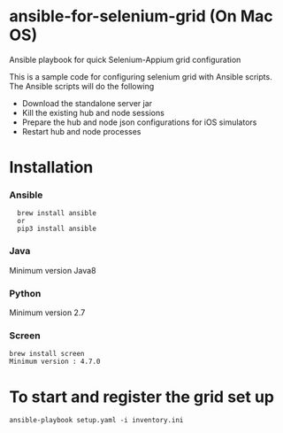 # ansible-for-selenium-grid (On Mac OS)
Ansible playbook for quick Selenium-Appium grid configuration

This is a sample code for configuring selenium grid with Ansible scripts.
The Ansible scripts will do the following
- Download the standalone server jar
- Kill the existing hub and node sessions
- Prepare the hub and node json configurations for iOS simulators
- Restart hub and node processes

# Installation

### Ansible
      brew install ansible
      or
      pip3 install ansible
### Java
Minimum version Java8
### Python
Minimum version 2.7
### Screen
    brew install screen
    Minimum version : 4.7.0


# To start and register the grid set up
    ansible-playbook setup.yaml -i inventory.ini
